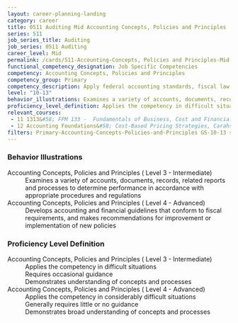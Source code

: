 ```yaml
---
layout: career-planning-landing
category: career
title: 0511 Auditing Mid Accounting Concepts, Policies and Principles
series: 511
job_series_title: Auditing
job_series: 0511 Auditing
career_level: Mid
permalink: /cards/511-Accounting-Concepts, Policies and Principles-Mid
functional_competency_designation: Job Specific Competencies
competency: Accounting Concepts, Policies and Principles
competency_group: Primary
competency_description: Apply federal accounting standards, fiscal law, policies, regulations, principles, standards, internal controls and procedures to financial management activities
level: "10-13"
behavior_illustrations: Examines a variety of accounts, documents, records, related reports and processes to determine performance in accordance with appropriate procedures and regulations ? Develops accounting and financial guidelines that conform to fiscal requirements, and makes recommendations for improvement or implementation of new policies
proficiency_level_definition: Applies the competency in difficult situations ? Requires occasional guidance ? Demonstrates understanding of concepts and processes ? Applies the competency in considerably difficult situations ? Generally requires little or no guidance ? Demonstrates broad understanding of concepts and processes
relevant_courses: 
 - 11 1313&#58; FPM 133 -  Fundamentals of Business, Cost and Financial Management, Learning Tree
 - 12 Accounting Foundations&#58; Cost-Based Pricing Strategies, Carahsoft, <a href="https://www.linkedin.com/learning/accounting-foundations-cost-based-pricing-strategies">https://www.linkedin.com/learning/accounting-foundations-cost-based-pricing-strategies</a>
filters: Primary-Accounting-Concepts-Policies-and-Principles GS-10-13 series-0511
---
```


<div class="desktop:grid-col-6 margin-y-205">
  <div class="border-top-05 bg-white padding-2 shadow-5 height-full members-hover border-1px border-gray-30 border-top-orange radius-lg">
    <h3>Behavior Illustrations</h3>
    <dl class="text-base"><dt>Accounting Concepts, Policies and Principles ( Level 3 - Intermediate)</dt><dd>Examines a variety of accounts, documents, records, related reports and processes to determine performance in accordance with appropriate procedures and regulations</dd><dt>Accounting Concepts, Policies and Principles ( Level 4 - Advanced)</dt><dd>Develops accounting and financial guidelines that conform to fiscal requirements, and makes recommendations for improvement or implementation of new policies</dd></dl>
  </div>
</div>
<div class="desktop:grid-col-6 margin-y-205">
  <div class="border-top-05 bg-white padding-2 shadow-5 height-full members-hover border-1px border-gray-30 border-top-orange radius-lg">
    <h3>Proficiency Level Definition</h3>
    <dl class="text-base"><dt>Accounting Concepts, Policies and Principles ( Level 3 - Intermediate)</dt><dd>Applies the competency in difficult situations </dd><dd> Requires occasional guidance </dd><dd> Demonstrates understanding of concepts and processes</dd><dt>Accounting Concepts, Policies and Principles ( Level 4 - Advanced)</dt><dd>Applies the competency in considerably difficult situations </dd><dd> Generally requires little or no guidance </dd><dd> Demonstrates broad understanding of concepts and processes</dd></dl>
  </div>
</div>